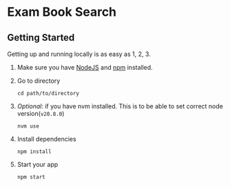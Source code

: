 # Exam Book Search

> 

## Getting Started

Getting up and running locally is as easy as 1, 2, 3.

1. Make sure you have [NodeJS](https://nodejs.org/) and [npm](https://www.npmjs.com/) installed.

1. Go to directory

    ```
    cd path/to/directory
    ```

1. _Optional_: if you have nvm installed. This is to be able to set correct node version(`v20.8.0`)

    ```
    nvm use
    ```

1. Install dependencies

    ```
    npm install
    ```

1. Start your app

    ```
    npm start
    ```
